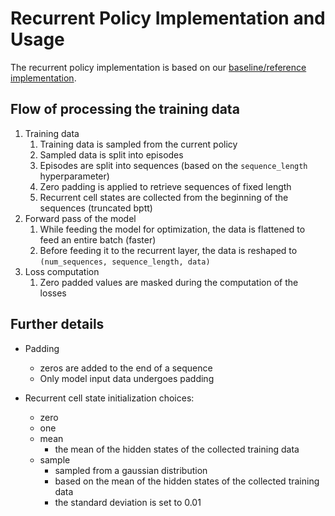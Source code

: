 # Recurrent Policy Implementation and Usage

The recurrent policy implementation is based on our [baseline/reference implementation](https://github.com/MarcoMeter/recurrent-ppo-truncated-bptt).

## Flow of processing the training data

1. Training data
   1. Training data is sampled from the current policy
   2. Sampled data is split into episodes
   3. Episodes are split into sequences (based on the `sequence_length` hyperparameter)
   4. Zero padding is applied to retrieve sequences of fixed length
   5. Recurrent cell states are collected from the beginning of the sequences (truncated bptt)
2. Forward pass of the model
   1. While feeding the model for optimization, the data is flattened to feed an entire batch (faster)
   2. Before feeding it to the recurrent layer, the data is reshaped to `(num_sequences, sequence_length, data)`
3. Loss computation
   1. Zero padded values are masked during the computation of the losses

## Further details

- Padding
    - zeros are added to the end of a sequence
    - Only model input data undergoes padding

- Recurrent cell state initialization choices:
    - zero
    - one
    - mean
        - the mean of the hidden states of the collected training data
    - sample
        - sampled from a gaussian distribution
        - based on the mean of the hidden states of the collected training data
        - the standard deviation is set to 0.01
       